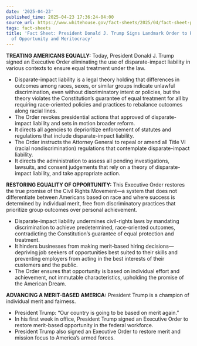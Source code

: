 ```yaml
---
date: '2025-04-23'
published_time: 2025-04-23 17:36:24-04:00
source_url: https://www.whitehouse.gov/fact-sheets/2025/04/fact-sheet-president-donald-j-trump-signs-landmark-order-to-restore-equality-of-opportunity-and-meritocracy/
tags: fact-sheets
title: 'Fact Sheet: President Donald J. Trump Signs Landmark Order to Restore Equality
  of Opportunity and Meritocracy'
---
```

 
**TREATING AMERICANS EQUALLY:** Today, President Donald J. Trump signed
an Executive Order eliminating the use of disparate-impact liability in
various contexts to ensure equal treatment under the law.

-   Disparate-impact liability is a legal theory holding that
    differences in outcomes among races, sexes, or similar groups
    indicate unlawful discrimination, even without discriminatory intent
    or policies, but the theory violates the Constitution’s guarantee of
    equal treatment for all by requiring race-oriented policies and
    practices to rebalance outcomes along racial lines.
-   The Order revokes presidential actions that approved of
    disparate-impact liability and sets in motion broader reform.
-   It directs all agencies to deprioritize enforcement of statutes and
    regulations that include disparate-impact liability.
-   The Order instructs the Attorney General to repeal or amend all
    Title VI (racial nondiscrimination) regulations that contemplate
    disparate-impact liability.
-   It directs the administration to assess all pending investigations,
    lawsuits, and consent judgements that rely on a theory of
    disparate-impact liability, and take appropriate action.

**RESTORING EQUALITY OF OPPORTUNITY:** This Executive Order restores the
true promise of the Civil Rights Movement—a system that does not
differentiate between Americans based on race and where success is
determined by individual merit, free from discriminatory practices that
prioritize group outcomes over personal achievement.

-   Disparate-impact liability undermines civil-rights laws by mandating
    discrimination to achieve predetermined, race-oriented outcomes,
    contradicting the Constitution’s guarantee of equal protection and
    treatment.
-   It hinders businesses from making merit-based hiring
    decisions—depriving job seekers of opportunities best suited to
    their skills and preventing employers from acting in the best
    interests of their customers and the public.
-   The Order ensures that opportunity is based on individual effort and
    achievement, not immutable characteristics, upholding the promise of
    the American Dream.

**ADVANCING A MERIT-BASED AMERICA:** President Trump is a champion of
individual merit and fairness.  

-   President Trump: “Our country is going to be based on merit again.”
-   In his first week in office, President Trump signed an Executive
    Order to restore merit-based opportunity in the federal workforce.
-   President Trump also signed an Executive Order to restore merit and
    mission focus to America’s armed forces.
